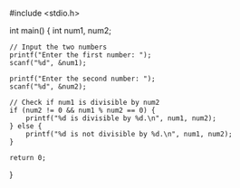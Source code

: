 #include <stdio.h>

int main() {
    int num1, num2;

    // Input the two numbers
    printf("Enter the first number: ");
    scanf("%d", &num1);

    printf("Enter the second number: ");
    scanf("%d", &num2);

    // Check if num1 is divisible by num2
    if (num2 != 0 && num1 % num2 == 0) {
        printf("%d is divisible by %d.\n", num1, num2);
    } else {
        printf("%d is not divisible by %d.\n", num1, num2);
    }

    return 0;
}
